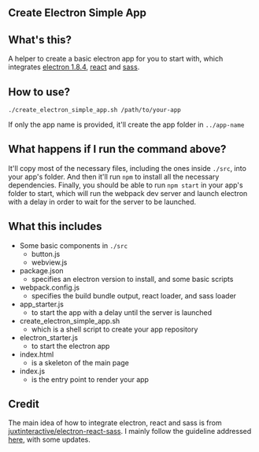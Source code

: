 ## Create Electron Simple App

## What's this?

A helper to create a basic electron app for you to start with, which integrates [electron 1.8.4](https://electronjs.org/), [react](https://reactjs.org/) and [sass](https://sass-lang.com/).

## How to use?

```
./create_electron_simple_app.sh /path/to/your-app
```

If only the app name is provided, it'll create the app folder in `../app-name`

## What happens if I run the command above?

It'll copy most of the necessary files, including the ones inside `./src`, into your app's folder. And then it'll run `npm` to install all the necessary dependencies. Finally, you should be able to run `npm start` in your app's folder to start, which will run the webpack dev server and launch electron with a delay in order to wait for the server to be launched.

## What this includes

* Some basic components in `./src`
  * button.js
  * webview.js
* package.json
  * specifies an electron version to install, and some basic scripts
* webpack.config.js
  * specifies the build bundle output, react loader, and sass loader
* app_starter.js
  * to start the app with a delay until the server is launched
* create_electron_simple_app.sh
  * which is a shell script to create your app repository
* electron_starter.js
  * to start the electron app
* index.html
  * is a skeleton of the main page
* index.js
  * is the entry point to render your app

## Credit

The main idea of how to integrate electron, react and sass is from [juxtinteractive/electron-react-sass](https://github.com/juxtinteractive/electron-react-sass). I mainly follow the guideline addressed [here](https://github.com/juxtinteractive/electron-react-sass/blob/master/docs/guide.md), with some updates.
